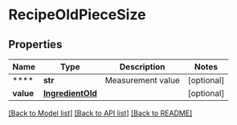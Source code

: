 # RecipeOldPieceSize

## Properties
Name | Type | Description | Notes
------------ | ------------- | ------------- | -------------
**** | **str** | Measurement value | [optional] 
**value** | [**IngredientOld**](IngredientOld.md) |  | [optional] 

[[Back to Model list]](../README.md#documentation-for-models) [[Back to API list]](../README.md#documentation-for-api-endpoints) [[Back to README]](../README.md)


